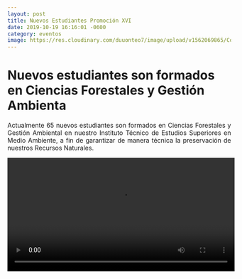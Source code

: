 ```yaml
---
layout: post
title: Nuevos Estudiantes Promoción XVI
date: 2019-10-19 16:16:01 -0600
category: eventos
image: https://res.cloudinary.com/duuonteo7/image/upload/v1562069865/Convivencia/Grupo_06.jpg
---
```


<head>
	
</head>
<body>
<p></p>

<h1><strong>Nuevos estudiantes son formados en Ciencias Forestales y Gesti&oacute;n Ambienta</strong></h1>

<p style="text-align: justify;">Actualmente 65 nuevos estudiantes son formados en Ciencias Forestales y Gesti&oacute;n Ambiental en nuestro Instituto T&eacute;cnico de Estudios Superiores en Medio Ambiente, a fin de garantizar de manera t&eacute;cnica la preservaci&oacute;n de nuestros Recursos Naturales.</p>

<p style="text-align: justify;"><video width="512" height="256" controls="controls">
<source src="https://res.cloudinary.com/duuonteo7/video/upload/v1571069003/ambienterd_-_B3Kc8ZgHWJ0.mp4" type="video/mp4" /></video></p>
<p style="text-align: justify;">&nbsp;</p>

</body>
</html>
